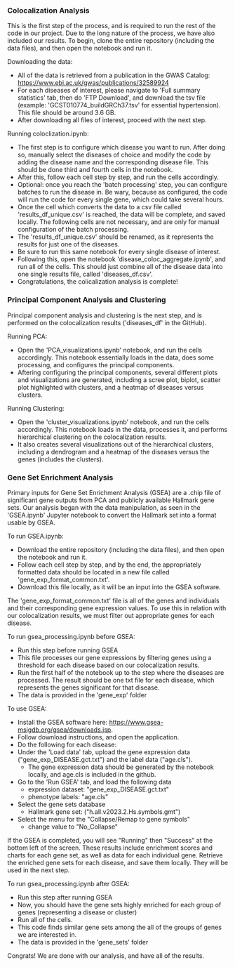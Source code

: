 ### Colocalization Analysis

This is the first step of the process, and is required to run the rest of the code in our project. Due to the long nature of the process, we have also included our results. To begin, clone the entire repository (including the data files), and then open the notebook and run it. 

Downloading the data:
- All of the data is retrieved from a publication in the GWAS Catalog: https://www.ebi.ac.uk/gwas/publications/32589924
- For each diseases of interest, please navigate to 'Full summary statistics' tab, then do 'FTP Download', and download the tsv file (example: 'GCST010774_buildGRCh37.tsv' for essential hypertension). This file should be around 3.6 GB.
- After downloading all files of interest, proceed with the next step.

Running coloclization.ipynb:
- The first step is to configure which disease you want to run. After doing so, manually select the diseases of choice and modify the code by adding the disease name and the corresponding disease file. This should be done third and fourth cells in the notebook.
- After this, follow each cell step by step, and run the cells accordingly.
- Optional: once you reach the 'batch processing' step, you can configure batches to run the disease in. Be wary, because as configured, the code will run the code for every single gene, which could take several hours.
- Once the cell which converts the data to a csv file called 'results_df_unique.csv' is reached, the data will be complete, and saved locally. The following cells are not necessary, and are only for manual configuration of the batch processing.
- The 'results_df_unique.csv' should be renamed, as it represents the results for just one of the diseases.
- Be sure to run this same notebook for every single disease of interest.
- Following this, open the notebook 'disease_coloc_aggregate.ipynb', and run all of the cells. This should just combine all of the disease data into one single results file, called 'diseases_df.csv'.
- Congratulations, the colicalization analysis is complete!

### Principal Component Analysis and Clustering

Principal component analysis and clustering is the next step, and is performed on the colocalization results ('diseases_df' in the GitHub). 

Running PCA:
- Open the 'PCA_visualizations.ipynb' notebook, and run the cells accordingly. This notebook essentially loads in the data, does some processing, and configures the principal components.
- Aftering configuring the principal components, several different plots and visualizations are generated, including a scree plot, biplot, scatter plot highlighted with clusters, and a heatmap of diseases versus clusters.

Running Clustering:
- Open the 'cluster_visualizations.ipynb' notebook, and run the cells accordingly. This notebook loads in the data, processes it, and performs hierarchical clustering on the colocalization results.
- It also creates several visualizations out of the hierarchical clusters, including a dendrogram and a heatmap of the diseases versus the genes (includes the clusters).

### Gene Set Enrichment Analysis


Primary inputs for Gene Set Enrichment Analysis (GSEA) are a .chip file of significant gene outputs from PCA and publicly available Hallmark gene sets. Our analysis began with the data manipulation, as seen in the 'GSEA.ipynb' Jupyter notebook to convert the Hallmark set into a format usable by GSEA.

To run GSEA.ipynb:
- Download the entire repository (including the data files), and then open the notebook and run it.
- Follow each cell step by step, and by the end, the appropriately formatted data should be located in a new file called 'gene_exp_format_common.txt'.
- Download this file locally, as it will be an input into the GSEA software.

The 'gene_exp_format_common.txt' file is all of the genes and individuals and their corresponding gene expression values. To use this in relation with our colocalization results, we must filter out appropriate genes for each disease. 

To run gsea_processing.ipynb before GSEA:
- Run this step before running GSEA
- This file processes our gene expressions by filtering genes using a threshold for each disease based on our colocalization results.
- Run the first half of the notebook up to the step where the diseases are processed. The result should be one txt file for each disease, which represents the genes significant for that disease.
- The data is provided in the 'gene_exp' folder

To use GSEA:
- Install the GSEA software here: https://www.gsea-msigdb.org/gsea/downloads.jsp.
- Follow download instructions, and open the application.
- Do the following for each disease:
- Under the 'Load data' tab, upload the gene expression data ("gene_exp_DISEASE.gct.txt") and the label data ("age.cls").
    - The gene expression data should be generated by the notebook locally, and age.cls is included in the github.
- Go to the 'Run GSEA' tab, and load the following data
    - expression dataset: "gene_exp_DISEASE.gct.txt"
    - phenotype labels: "age.cls"
- Select the gene sets database
    - Hallmark gene set: ("h.all.v2023.2.Hs.symbols.gmt")
- Select the menu for the "Collapse/Remap to gene symbols"
    - change value to "No_Collapse"

If the GSEA is completed, you will see "Running" then "Success" at the bottom left of the screen.
These results include enrichment scores and charts for each gene set, as well as data for each individual gene. Retrieve the enriched gene sets for each disease, and save them locally. They will be used in the next step.

To run gsea_processing.ipynb after GSEA:
- Run this step after running GSEA
- Now, you should have the gene sets highly enriched for each group of genes (representing a disease or cluster)
- Run all of the cells.
- This code finds similar gene sets among the all of the groups of genes we are interested in.
- The data is provided in the 'gene_sets' folder

Congrats! We are done with our analysis, and have all of the results. 
